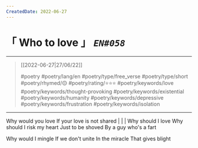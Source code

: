 ```yaml
---
CreatedDate: 2022-06-27
---
```

# &#12300; Who to love &#12301; *`EN#058`*

---

> [[2022-06-27|27/06/22]]
> 
> #poetry 
> #poetry/lang/en 
> #poetry/type/free_verse #poetry/type/short 
> #poetry/rhymed/🟡 
> #poetry/rating/⭐⭐⭐ 
> #poetry/keywords/love #poetry/keywords/thought-provoking #poetry/keywords/existential #poetry/keywords/humanity #poetry/keywords/depressive #poetry/keywords/frustration #poetry/keywords/isolation 

---

Why would you love
If your love is not shared
|
|
|
Why should I love
Why should I risk my heart
Just to be shoved
By a guy who's a fart

Why would I mingle
If we don't unite
In the miracle
That gives blight